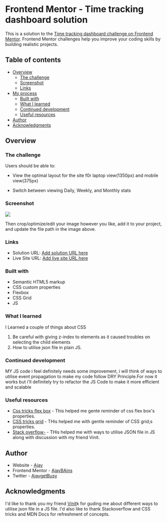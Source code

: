 # Frontend Mentor - Time tracking dashboard solution

This is a solution to the [Time tracking dashboard challenge on Frontend Mentor](https://www.frontendmentor.io/challenges/time-tracking-dashboard-UIQ7167Jw). Frontend Mentor challenges help you improve your coding skills by building realistic projects.

## Table of contents

- [Overview](#overview)
  - [The challenge](#the-challenge)
  - [Screenshot](#screenshot)
  - [Links](#links)
- [My process](#my-process)
  - [Built with](#built-with)
  - [What I learned](#what-i-learned)
  - [Continued development](#continued-development)
  - [Useful resources](#useful-resources)
- [Author](#author)
- [Acknowledgments](#acknowledgments)

## Overview

### The challenge

Users should be able to:

- View the optimal layout for the site f0r laptop view(1350px) and mobile view(375px)

- Switch between viewing Daily, Weekly, and Monthly stats

### Screenshot

![](./screenshot.jpg)

Then crop/optimize/edit your image however you like, add it to your project, and update the file path in the image above.

### Links

- Solution URL: [Add solution URL here](https://your-solution-url.com)
- Live Site URL: [Add live site URL here](https://your-live-site-url.com)

### Built with

- Semantic HTML5 markup
- CSS custom properties
- Flexbox
- CSS Grid
- JS

### What I learned

I Learned a couple of things about CSS

1. Be careful with giving z-index to elements as it caused troubles on selecting the child elements
2. How to utilise json file in plain JS.

### Continued development

MY JS code i feel definitely needs some improvement, i will think of ways to utilise event propagation to make my code follow DRY Principle.For now it works but i'll definitely try to refactor the JS Code to make it more efficient and scalable

### Useful resources

- [Css tricks flex box](https://css-tricks.com/snippets/css/a-guide-to-flexbox/) - This helped me gente reminder of css flex box's properties.
- [CSS tricks grid](https://css-tricks.com/snippets/css/complete-guide-grid/) - THis helped me with gentle reminder of CSS grid;s properties.
- [Stack overflow-](https://stackoverflow.com/questions/19706046/how-to-read-an-external-local-json-file-in-javascript) - THis helped me with ways to utilise JSON file in JS along with discussion with my friend Vinit.

## Author

- Website - [Ajay](https://ajaybains.netlify.app/)
- Frontend Mentor - [AjayBAins](https://www.frontendmentor.io/profile/AjayBains)
- Twitter - [AjaygetBusy](https://twitter.com/Ajaygetbusy)

## Acknowledgments

I'd like to thank you my friend [Vinit](https://twitter.com/LearnerVinit)k for guding me about different ways to utilise json file in a JS file.
I'd also like to thank Stackoverflow and CSS tricks and MDN Docs for refreshment of concepts.
